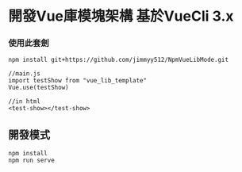 # 開發Vue庫模塊架構 基於VueCli 3.x
### 使用此套劍
```
npm install git+https://github.com/jimmyy512/NpmVueLibMode.git  

//main.js
import testShow from "vue_lib_template"
Vue.use(testShow)

//in html
<test-show></test-show>
```

## 開發模式
```
npm install  
npm run serve  
```

